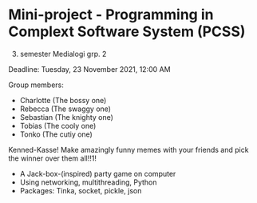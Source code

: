 # Mini-project - Programming in Complext Software System (PCSS)
3. semester Medialogi grp. 2

Deadline: Tuesday, 23 November 2021, 12:00 AM

Group members:
- Charlotte (The bossy one)
- Rebecca (The swaggy one)
- Sebastian (The knighty one)
- Tobias (The cooly one)
- Tonko (The cutiy one)

Kenned-Kasse!
Make amazingly funny memes with your friends and pick the winner over them all!!1!

- A Jack-box-(inspired) party game on computer
- Using networking, multithreading, Python
- Packages: Tinka, socket, pickle, json
